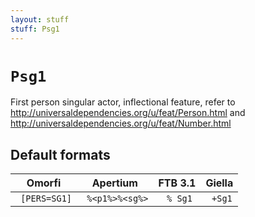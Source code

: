 ```yaml
---
layout: stuff
stuff: Psg1
---
```

# ` Psg1 `

First person singular actor, inflectional feature, refer to http://universaldependencies.org/u/feat/Person.html and http://universaldependencies.org/u/feat/Number.html

## Default formats
| Omorfi | Apertium | FTB 3.1 | Giella |
|:------:|:--------:|:-------:|:------:|
| ` [PERS=SG1]` | ` %<p1%>%<sg%>` | ` % Sg1` | ` +Sg1`  |
